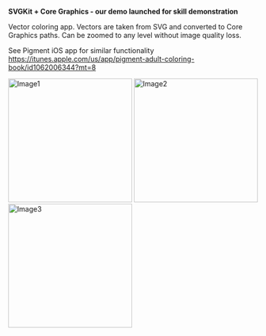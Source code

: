 **SVGKit + Core Graphics - our demo launched for skill demonstration**

Vector coloring app. Vectors are taken from SVG and converted to Core Graphics paths. Can be zoomed to any level without image quality loss.

See Pigment iOS app for similar functionality
https://itunes.apple.com/us/app/pigment-adult-coloring-book/id1062006344?mt=8

<img src="https://dl.dropboxusercontent.com/u/73912254/IMG_2037.jpg" alt="Image1" width="250"/>
<img src="https://dl.dropboxusercontent.com/u/73912254/IMG_2038.jpg" alt="Image2" width="250"/>
<img src="https://dl.dropboxusercontent.com/u/73912254/IMG_2039.jpg" alt="Image3" width="250"/>
